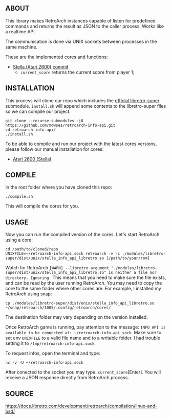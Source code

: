 ## ABOUT

This library makes RetroArch instances capable of listen for predefined commands
and returns the result as JSON to the caller process. Works like a realtime API.

The communication is done via UNIX sockets between processes in the same machine.

These are the implemented cores and functions:
- [Stella (Atari 2600)](https://github.com/stella-emu/stella) [commit](https://github.com/stella-emu/stella/commit/4fce2156dfe6d6eeec5f80d0e643781c2d7f9317)
	- `current_score` returns the current score from player 1;


## INSTALLATION

This process will clone our repo which includes the [official libretro-super](https://github.com/libretro/libretro-super) submodule.
`install.sh` will append some contents to the libretro-super files so we can compile our project.

```
git clone --recurse-submodules -j8 https://github.com/mowses/retroarch-info-api.git
cd retroarch-info-api/
./install.sh
```

To be able to compile and run our project with the latest cores versions, please follow our manual installation for cores:
- [Atari 2600 (Stella)](./docs/stella.md)


## COMPILE

In the root folder where you have cloned this repo:
```
./compile.sh
```
This will compile the cores for you.

## USAGE

Now you can run the compiled version of the cores. Let's start RetroArch using a core:
```
cd /path/to/cloned/repo
UNIXFILE=~/retroarch-info-api.sock retroarch -v -L ./modules/libretro-super/dist/unix/stella_info_api_libretro.so [/path/to/your/rom]
```
Watch for RetroArch `[WARN] --libretro argument "./modules/libretro-super/dist/unix/stella_info_api_libretro.so" is neither a file nor directory. Ignoring.` This means that you need to make sure the file exists, and can be read by the user running RetroArch. You may need to copy the core to the same folder where other cores are. For example, I installed my RetroArch using snap:
```
cp ./modules/libretro-super/dist/unix/stella_info_api_libretro.so ~/snap/retroarch/1005/.config/retroarch/cores/
```
The destination folder may vary depending on the version installed.

Once RetroArch game is running, pay attention to the message: `INFO API is available to be connected at: ~/retroarch-info-api.sock`. Make sure to set env `UNIXFILE` to a valid file name and to a writable folder. I had trouble setting it to `/tmp/retroarch-info-api.sock`.

To request infos, open the terminal and type:
```
nc -v -U ~/retroarch-info-api.sock
```
After conected to the socket you may type: `current_score`[Enter]. You will receive a JSON response directly from RetroArch process.


## SOURCE

https://docs.libretro.com/development/retroarch/compilation/linux-and-bsd/